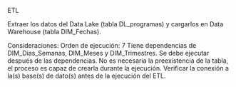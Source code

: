 ETL

Extraer los datos del Data Lake (tabla DL_programas) y cargarlos en Data Warehouse (tabla DIM_Fechas).

Consideraciones:
Orden de ejecución: 7
Tiene dependencias de DIM_Dias_Semanas, DIM_Meses y DIM_Trimestres. Se debe ejecutar después de las dependencias.
No es necesaria la preexistencia de la tabla, el proceso es capaz de crearla durante la ejecución.
Verificar la conexión a la(s) base(s) de dato(s) antes de la ejecución del ETL.
